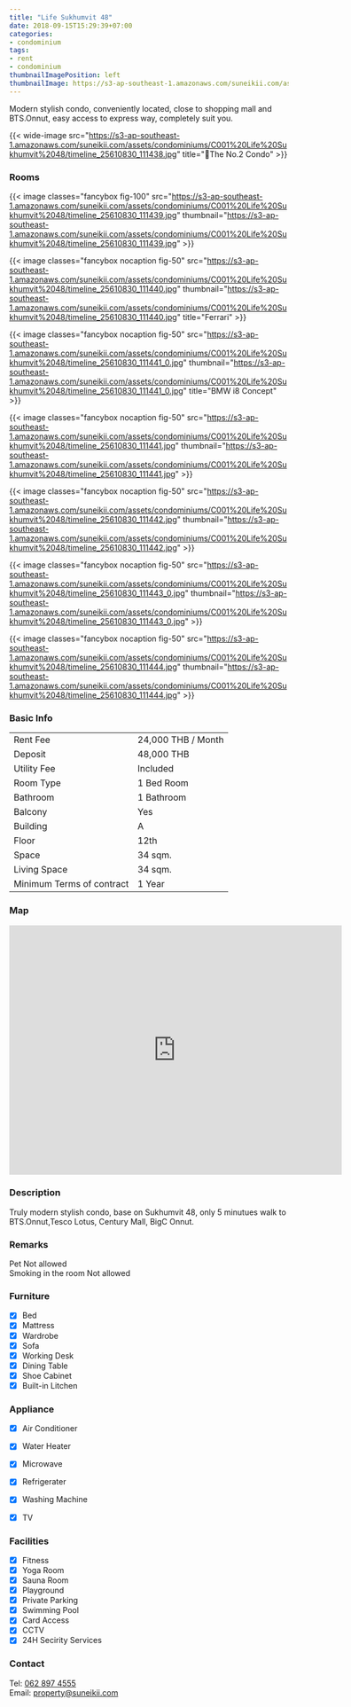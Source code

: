 ```yaml
---
title: "Life Sukhumvit 48"
date: 2018-09-15T15:29:39+07:00
categories:
- condominium
tags:
- rent
- condominium
thumbnailImagePosition: left
thumbnailImage: https://s3-ap-southeast-1.amazonaws.com/suneikii.com/assets/condominiums/C001%20Life%20Sukhumvit%2048/timeline_25610830_111443_0.jpg
---
```


Modern stylish condo, conveniently located, close to shopping mall and BTS.Onnut, easy access to express way, completely suit you.
<!--more-->

<p></p>

{{< wide-image src="https://s3-ap-southeast-1.amazonaws.com/suneikii.com/assets/condominiums/C001%20Life%20Sukhumvit%2048/timeline_25610830_111438.jpg" title="The No.2 Condo" >}}

### Rooms

<p></p>

{{< image classes="fancybox fig-100" src="https://s3-ap-southeast-1.amazonaws.com/suneikii.com/assets/condominiums/C001%20Life%20Sukhumvit%2048/timeline_25610830_111439.jpg" thumbnail="https://s3-ap-southeast-1.amazonaws.com/suneikii.com/assets/condominiums/C001%20Life%20Sukhumvit%2048/timeline_25610830_111439.jpg" >}}

{{< image classes="fancybox nocaption fig-50" src="https://s3-ap-southeast-1.amazonaws.com/suneikii.com/assets/condominiums/C001%20Life%20Sukhumvit%2048/timeline_25610830_111440.jpg" thumbnail="https://s3-ap-southeast-1.amazonaws.com/suneikii.com/assets/condominiums/C001%20Life%20Sukhumvit%2048/timeline_25610830_111440.jpg" title="Ferrari" >}}

{{< image classes="fancybox nocaption fig-50" src="https://s3-ap-southeast-1.amazonaws.com/suneikii.com/assets/condominiums/C001%20Life%20Sukhumvit%2048/timeline_25610830_111441_0.jpg" thumbnail="https://s3-ap-southeast-1.amazonaws.com/suneikii.com/assets/condominiums/C001%20Life%20Sukhumvit%2048/timeline_25610830_111441_0.jpg" title="BMW i8 Concept" >}}

{{< image classes="fancybox nocaption fig-50" src="https://s3-ap-southeast-1.amazonaws.com/suneikii.com/assets/condominiums/C001%20Life%20Sukhumvit%2048/timeline_25610830_111441.jpg" thumbnail="https://s3-ap-southeast-1.amazonaws.com/suneikii.com/assets/condominiums/C001%20Life%20Sukhumvit%2048/timeline_25610830_111441.jpg" >}}

{{< image classes="fancybox nocaption fig-50" src="https://s3-ap-southeast-1.amazonaws.com/suneikii.com/assets/condominiums/C001%20Life%20Sukhumvit%2048/timeline_25610830_111442.jpg" thumbnail="https://s3-ap-southeast-1.amazonaws.com/suneikii.com/assets/condominiums/C001%20Life%20Sukhumvit%2048/timeline_25610830_111442.jpg" >}}

{{< image classes="fancybox nocaption fig-50" src="https://s3-ap-southeast-1.amazonaws.com/suneikii.com/assets/condominiums/C001%20Life%20Sukhumvit%2048/timeline_25610830_111443_0.jpg" thumbnail="https://s3-ap-southeast-1.amazonaws.com/suneikii.com/assets/condominiums/C001%20Life%20Sukhumvit%2048/timeline_25610830_111443_0.jpg" >}}

{{< image classes="fancybox nocaption fig-50" src="https://s3-ap-southeast-1.amazonaws.com/suneikii.com/assets/condominiums/C001%20Life%20Sukhumvit%2048/timeline_25610830_111444.jpg" thumbnail="https://s3-ap-southeast-1.amazonaws.com/suneikii.com/assets/condominiums/C001%20Life%20Sukhumvit%2048/timeline_25610830_111444.jpg" >}}
<p></p>

### Basic Info

|  |  |
|----------|------------|
| Rent Fee | 24,000 THB / Month |
| Deposit  | 48,000 THB |
| Utility Fee | Included |
| Room Type | 1 Bed Room |
| Bathroom | 1 Bathroom |
| Balcony | Yes |
| Building | A |
| Floor | 12th |
| Space | 34 sqm. |
| Living Space | 34 sqm. |
| Minimum Terms of contract<br> | 1 Year |

<p></p>

### Map

<p></p>

<iframe width="600" height="450" frameborder="0" style="border:0" src="https://www.google.com/maps/embed/v1/place?q=Life%20sukhumvit48&key=AIzaSyDdueX_zbg1XGbwPCLZqpc_trVmgbaPs1I" allowfullscreen></iframe>
<p></p>

### Description

<p></p>

Truly modern stylish condo, base on Sukhumvit 48, only 5 minutues walk to BTS.Onnut,Tesco Lotus, Century Mall, BigC Onnut.

### Remarks

<p></p>

Pet Not allowed  
Smoking in the room Not allowed

### Furniture

- [x] Bed
- [x] Mattress
- [x] Wardrobe
- [x] Sofa
- [x] Working Desk
- [x] Dining Table
- [x] Shoe Cabinet
- [x] Built-in Litchen

### Appliance

- [x] Air Conditioner
- [x] Water Heater
- [x] Microwave
- [x] Refrigerater
- [x] Washing Machine
- [x] TV


### Facilities

- [x] Fitness
- [x] Yoga Room
- [x] Sauna Room
- [x] Playground
- [x] Private Parking
- [x] Swimming Pool
- [x] Card Access
- [x] CCTV
- [x] 24H Secirity Services

### Contact

Tel: <a href="tel:062 897 4555">062 897 4555</a><br>
Email: <a href="mailto:property@suneikii.com">property@suneikii.com</a>